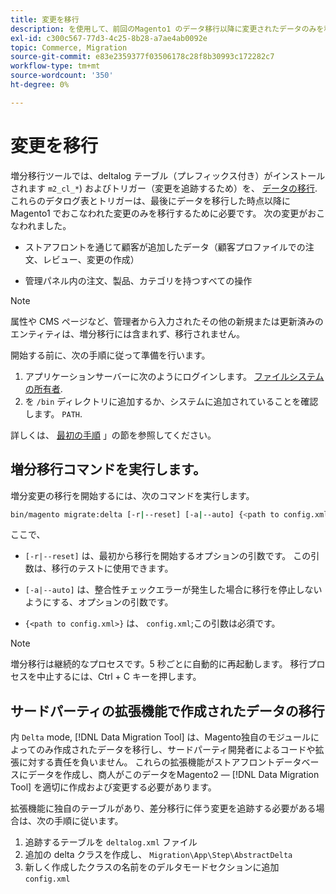 ```yaml
---
title: 変更を移行
description: を使用して、前回のMagento1 のデータ移行以降に変更されたデータのみを移行する方法を説明します。 [!DNL Data Migration Tool].
exl-id: c300c567-77d3-4c25-8b28-a7ae4ab0092e
topic: Commerce, Migration
source-git-commit: e83e2359377f03506178c28f8b30993c172282c7
workflow-type: tm+mt
source-wordcount: '350'
ht-degree: 0%

---
```


# 変更を移行

増分移行ツールでは、deltalog テーブル（プレフィックス付き）がインストールされます `m2_cl_*`) およびトリガー（変更を追跡するため）を、 [データの移行](data.md). これらのデタログ表とトリガーは、最後にデータを移行した時点以降にMagento1 でおこなわれた変更のみを移行するために必要です。 次の変更がおこなわれました。

* ストアフロントを通じて顧客が追加したデータ（顧客プロファイルでの注文、レビュー、変更の作成）

* 管理パネル内の注文、製品、カテゴリを持つすべての操作

>[!NOTE]
>
>属性や CMS ページなど、管理者から入力されたその他の新規または更新済みのエンティティは、増分移行には含まれず、移行されません。


開始する前に、次の手順に従って準備を行います。

1. アプリケーションサーバーに次のようにログインします。 [ファイルシステムの所有者](../../../installation/prerequisites/file-system/overview.md).
1. を `/bin` ディレクトリに追加するか、システムに追加されていることを確認します。 `PATH`.

詳しくは、 [最初の手順](overview.md#first-steps) 」の節を参照してください。

## 増分移行コマンドを実行します。

増分変更の移行を開始するには、次のコマンドを実行します。

```bash
bin/magento migrate:delta [-r|--reset] [-a|--auto] {<path to config.xml>}
```

ここで、

* `[-r|--reset]` は、最初から移行を開始するオプションの引数です。 この引数は、移行のテストに使用できます。

* `[-a|--auto]` は、整合性チェックエラーが発生した場合に移行を停止しないようにする、オプションの引数です。

* `{<path to config.xml>}` は、 `config.xml`;この引数は必須です。

>[!NOTE]
>
>増分移行は継続的なプロセスです。5 秒ごとに自動的に再起動します。 移行プロセスを中止するには、Ctrl + C キーを押します。


## サードパーティの拡張機能で作成されたデータの移行

内 `Delta` mode, [!DNL Data Migration Tool] は、Magento独自のモジュールによってのみ作成されたデータを移行し、サードパーティ開発者によるコードや拡張に対する責任を負いません。 これらの拡張機能がストアフロントデータベースにデータを作成し、商人がこのデータをMagento2 — [!DNL Data Migration Tool] を適切に作成および変更する必要があります。

拡張機能に独自のテーブルがあり、差分移行に伴う変更を追跡する必要がある場合は、次の手順に従います。

1. 追跡するテーブルを `deltalog.xml` ファイル
1. 追加の delta クラスを作成し、 `Migration\App\Step\AbstractDelta`
1. 新しく作成したクラスの名前をのデルタモードセクションに追加 `config.xml`
